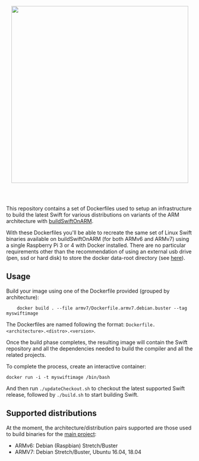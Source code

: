 <p align="center" style="margin-bottom:60px;">
<img src="https://raw.githubusercontent.com/uraimo/buildSwiftOnARMInfra/master/logo.svg?sanitize=true" width="476"/>
</p>

This repository contains a set of Dockerfiles used to setup an infrastructure to build the latest Swift for various distributions on variants of the ARM architecture with [buildSwiftOnARM](https://github.com/uraimo/buildSwiftOnARM).

With these Dockerfiles you'll be able to recreate the same set of Linux Swift binaries available on buildSwiftOnARM (for both ARMv6 and ARMv7) using a single Raspberry Pi 3 or 4 with Docker installed. There are no particular requirements other than the recommendation of using an external usb drive (pen, ssd or hard disk) to store the docker data-root directory (see [here](https://blog.adriel.co.nz/2018/01/25/change-docker-data-directory-in-debian-jessie/)).

## Usage

Build your image using one of the Dockerfile provided (grouped by architecture):

```
    docker build . --file armv7/Dockerfile.armv7.debian.buster --tag myswiftimage
```

The Dockerfiles are named following the format: `Dockerfile.<architecture>.<distro>.<version>`.

Once the build phase completes, the resulting image will contain the Swift repository and all the dependencies needed to build the compiler and all the related projects.

To complete the process, create an interactive container:

```
docker run -i -t myswiftimage /bin/bash
```

And then run `./updateCheckout.sh` to checkout the latest supported Swift release, followed by `./build.sh` to start building Swift.

## Supported distributions

At the moment, the architecture/distribution pairs supported are those used to build binaries for the [main project](https://github.com/uraimo/buildSwiftOnARM):

* ARMv6: Debian (Raspbian) Stretch/Buster
* ARMV7: Debian Stretch/Buster, Ubuntu 16.04, 18.04 

